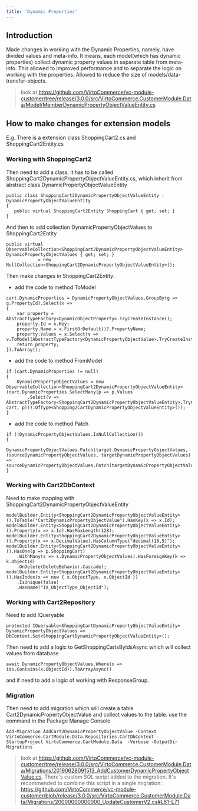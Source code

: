 ```yaml
---
title: 'Dynamic Properties'
---
```


## Introduction
Made changes in working with the Dynamic Properties, namely, have divided values and meta-info.
It means, each model(which has dynamic properties) collect dynamic property values in separate table from meta-info.
This allowed to improved performance and to separate the logic on working with the properties. Allowed to reduce the size of models/data-transfer-objects.

> look at https://github.com/VirtoCommerce/vc-module-customer/tree/release/3.0.0/src/VirtoCommerce.CustomerModule.Data/Model/MemberDynamicPropertyObjectValueEntity.cs

## How to make changes for extension models
E.g. There is a extension class ShoppingCart2.cs and ShoppingCart2Entity.cs

### Working with ShoppingCart2
Then need to add a class, it has to be called ShoppingCart2DynamicPropertyObjectValueEntity.cs, which inherit from abstract class DynamicPropertyObjectValueEntity

```
public class ShoppingCart2DynamicPropertyObjectValueEntity : DynamicPropertyObjectValueEntity
{
   public virtual ShoppingCart2Entity ShoppingCart { get; set; }
}
```

And then to add collection DynamicPropertyObjectValues to ShoppingCart2Entity

```
public virtual ObservableCollection<ShoppingCart2DynamicPropertyObjectValueEntity> DynamicPropertyObjectValues { get; set; }
            = new NullCollection<ShoppingCart2DynamicPropertyObjectValueEntity>();
```

Then make changes in ShoppingCart2Entity:

* add the code to method ToModel

```
cart.DynamicProperties = DynamicPropertyObjectValues.GroupBy(g => g.PropertyId).Select(x =>
{
	var property = AbstractTypeFactory<DynamicObjectProperty>.TryCreateInstance();
	property.Id = x.Key;
	property.Name = x.FirstOrDefault()?.PropertyName;
	property.Values = x.Select(v => v.ToModel(AbstractTypeFactory<DynamicPropertyObjectValue>.TryCreateInstance())).ToArray();
	return property;
}).ToArray();
```

* add the code to method FromModel

```
if (cart.DynamicProperties != null)
{
	DynamicPropertyObjectValues = new ObservableCollection<ShoppingCart2DynamicPropertyObjectValueEntity>(cart.DynamicProperties.SelectMany(p => p.Values
		.Select(v => AbstractTypeFactory<ShoppingCart2DynamicPropertyObjectValueEntity>.TryCreateInstance().FromModel(v, cart, p))).OfType<Shopping2CartDynamicPropertyObjectValueEntity>());
}
```

* add the code to method Patch

```
if (!DynamicPropertyObjectValues.IsNullCollection())
{
	DynamicPropertyObjectValues.Patch(target.DynamicPropertyObjectValues, (sourceDynamicPropertyObjectValues, targetDynamicPropertyObjectValues) => sourceDynamicPropertyObjectValues.Patch(targetDynamicPropertyObjectValues));
}
```

### Working with Cart2DbContext
Need to make mapping with ShoppingCart2DynamicPropertyObjectValueEntity 

```
modelBuilder.Entity<ShoppingCart2DynamicPropertyObjectValueEntity>().ToTable("Cart2DynamicPropertyObjectValue").HasKey(x => x.Id);
modelBuilder.Entity<ShoppingCart2DynamicPropertyObjectValueEntity>().Property(x => x.Id).HasMaxLength(128);
modelBuilder.Entity<ShoppingCart2DynamicPropertyObjectValueEntity>().Property(x => x.DecimalValue).HasColumnType("decimal(18,5)");
modelBuilder.Entity<ShoppingCart2DynamicPropertyObjectValueEntity>().HasOne(p => p.ShoppingCart)
	.WithMany(s => s.DynamicPropertyObjectValues).HasForeignKey(k => k.ObjectId)
	.OnDelete(DeleteBehavior.Cascade);
modelBuilder.Entity<ShoppingCart2DynamicPropertyObjectValueEntity>().HasIndex(x => new { x.ObjectType, x.ObjectId })
	.IsUnique(false)
	.HasName("IX_ObjectType_ObjectId");
```

### Working with Cart2Repository
Need to add IQueryable<ShoppingCart2DynamicPropertyObjectValueEntity>
```
protected IQueryable<ShoppingCartDynamicPropertyObjectValueEntity> DynamicPropertyObjectValues => DbContext.Set<ShoppingCartDynamicPropertyObjectValueEntity>();
```
Then need to add a logic to GetShoppingCartsByIdsAsync which will collect values from database
```
await DynamicPropertyObjectValues.Where(x => ids.Contains(x.ObjectId)).ToArrayAsync()
```
and if need to add a logic of working with ResponseGroup.

### Migration
Then need to add migration which will create a table Cart2DynamicPropertyObjectValue and collect values to the table.
use the command in the Package Manage Console
```
Add-Migration AddCart2DynamicPropertyObjectValue -Context VirtoCommerce.CartModule.Data.Repositories.CartDbContext -StartupProject VirtoCommerce.CartModule.Data  -Verbose -OutputDir Migrations
```

> look at https://github.com/VirtoCommerce/vc-module-customer/tree/release/3.0.0/src/VirtoCommerce.CustomerModule.Data/Migrations/20190628091513_AddCustomerDynamicPropertyObjectValue.cs.
 There's custom SQL script added to the migration. It's recommended to combine this script in a single migration: https://github.com/VirtoCommerce/vc-module-customer/blob/release/3.0.0/src/VirtoCommerce.CustomerModule.Data/Migrations/20000000000000_UpdateCustomerV2.cs#L61-L71
